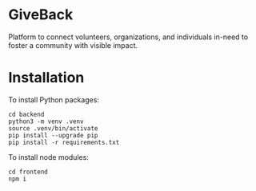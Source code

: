 # GiveBack
Platform to connect volunteers, organizations, and individuals in-need to foster a community with visible impact.

# Installation
To install Python packages:
```
cd backend
python3 -m venv .venv
source .venv/bin/activate
pip install --upgrade pip
pip install -r requirements.txt
```

To install node modules:
```
cd frontend
npm i
```
